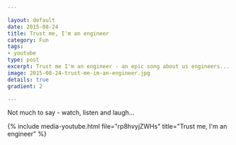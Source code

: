 ```yaml
---

layout: default
date: 2015-08-24
title: Trust me, I'm an engineer
category: Fun
tags:
- youtube
type: post
excerpt: Trust me I'm an engineer - an epic song about us engineers... 
image: 2015-08-24-trust-me-im-an-engineer.jpg
details: true
gradient: 2

---
```


Not much to say - watch, listen and laugh...

{% include media-youtube.html file="rp8hvyjZWHs" title="Trust me, I'm an engineer" %}


